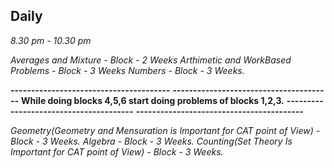 ## Daily

*8.30 pm - 10.30 pm*


*Averages and Mixture - Block - 2 Weeks*
*Arthimetic and WorkBased Problems - Block - 3 Weeks*
*Numbers - Block - 3 Weeks.* 

**---------------------------------------**
**---------------------------------------**
**While doing blocks 4,5,6 start doing problems of blocks 1,2,3.**
**---------------------------------------**
**-----------------------------------------**

*Geometry(Geometry and Mensuration is Important for CAT point of View) - Block - 3 Weeks.*
*Algebra - Block - 3 Weeks.*
*Counting(Set Theory Is Important for CAT point of View) - Block - 3 Weeks.*



